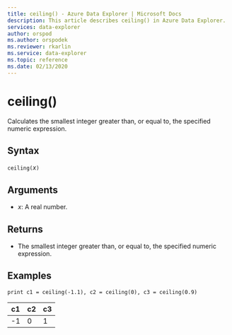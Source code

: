 ```yaml
---
title: ceiling() - Azure Data Explorer | Microsoft Docs
description: This article describes ceiling() in Azure Data Explorer.
services: data-explorer
author: orspod
ms.author: orspodek
ms.reviewer: rkarlin
ms.service: data-explorer
ms.topic: reference
ms.date: 02/13/2020
---
```

# ceiling()

Calculates the smallest integer greater than, or equal to, the specified numeric expression.

## Syntax

`ceiling(`*x*`)`

## Arguments

* *x*: A real number.

## Returns

* The smallest integer greater than, or equal to, the specified numeric expression. 

## Examples

```kusto
print c1 = ceiling(-1.1), c2 = ceiling(0), c3 = ceiling(0.9)
```

|c1|c2|c3|
|---|---|---|
|-1|0|1|